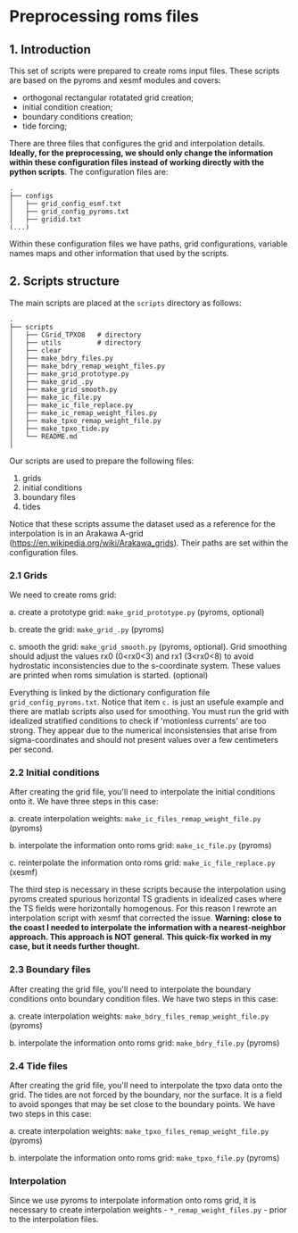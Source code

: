 # Preprocessing roms files

## 1. Introduction
This set of scripts were prepared to create roms input files. These scripts are based on the pyroms and xesmf modules and covers:
* orthogonal rectangular rotatated grid  creation;
* initial condition creation;
* boundary conditions creation;
* tide forcing;

There are three files that configures the grid and interpolation details. **Ideally, for the preprocessing, we should only change the information within these configuration files instead of working directly with the python scripts**. The configuration files are:

```
.
├── configs
│   ├── grid_config_esmf.txt
│   ├── grid_config_pyroms.txt
│   ├── gridid.txt
(...)
```

Within these configuration files we have paths, grid configurations, variable names maps and other information that used by the scripts.

## 2. Scripts structure

The main scripts are placed at the `scripts` directory as follows:

```
.
├── scripts
│   ├── CGrid_TPXO8   # directory
│   ├── utils         # directory
│   ├── clear
│   ├── make_bdry_files.py
│   ├── make_bdry_remap_weight_files.py
│   ├── make_grid_prototype.py
│   ├── make_grid_.py
│   ├── make_grid_smooth.py
│   ├── make_ic_file.py
│   ├── make_ic_file_replace.py
│   ├── make_ic_remap_weight_files.py
│   ├── make_tpxo_remap_weight_file.py
│   ├── make_tpxo_tide.py
│   └── README.md
│   
```

Our scripts are used to prepare the following files:

1. grids
2. initial conditions
3. boundary files
4. tides

Notice that these scripts assume the dataset used as a reference for the interpolation is in an Arakawa A-grid (https://en.wikipedia.org/wiki/Arakawa_grids). Their paths are set within the configuration files.

### **2.1 Grids**

We need to create roms grid:

a. create a prototype grid: `make_grid_prototype.py` (pyroms, optional)

b. create the grid: `make_grid_.py` (pyroms)

c. smooth the grid: `make_grid_smooth.py` (pyroms, optional).
Grid smoothing should adjust the values rx0 (0\<rx0\<3) and rx1 (3\<rx0\<8) to avoid hydrostatic inconsistencies due to the s-coordinate system. These values are printed when roms simulation is started. (optional) 

Everything is linked by the dictionary configuration file `grid_config_pyroms.txt`. Notice that item `c.` is just an usefule example and there are matlab scripts also used for smoothing. You must run the grid with idealized stratified conditions to check if 'motionless currents' are too strong. They appear due to the numerical inconsistensies that arise from sigma-coordinates and should not present values over a few centimeters per second.

### **2.2 Initial conditions**

After creating the grid file, you'll need to interpolate the initial conditions onto it. We have three steps in this case:
    
a. create interpolation weights: `make_ic_files_remap_weight_file.py` (pyroms)

b. interpolate the information onto roms grid: `make_ic_file.py` (pyroms)

c. reinterpolate the information onto roms grid: `make_ic_file_replace.py` (xesmf)

The third step is necessary in these scripts because the interpolation using pyroms created spurious horizontal TS gradients in idealized cases where the TS fields were  horizontally homogenous. For this reason I rewrote an interpolation script with xesmf that corrected the issue. **Warning: close to the coast I needed to interpolate the information with a nearest-neighbor approach. This approach is NOT general. This quick-fix worked in my case, but it needs further thought.** 

### **2.3 Boundary files**

After creating the grid file, you'll need to interpolate the boundary conditions onto boundary condition files. We have two steps in this case:

a. create interpolation weights: `make_bdry_files_remap_weight_file.py` (pyroms)

b. interpolate the information onto roms grid: `make_bdry_file.py` (pyroms)


### **2.4 Tide files**

After creating the grid file, you'll need to interpolate the tpxo data onto the grid. The tides are not forced by the boundary, nor the surface. It is a field to avoid sponges that may be set close to the boundary points. We have two steps in this case:

a. create interpolation weights: `make_tpxo_files_remap_weight_file.py` (pyroms)

b. interpolate the information onto roms grid: `make_tpxo_file.py` (pyroms)



### Interpolation

Since we use pyroms to interpolate information onto roms grid, it is necessary to create interpolation weights - `*_remap_weight_files.py` - prior to the interpolation files.



<!---
## Nesting procedure (not completed)

1 - Create coarse grid  CRS
2 - Create refined grid REC1 (coarse2fine_group.m part A matlab)
3 - Create refined grid SRC1 (make_grid_refine.py): this will be used as a source of information. REC1 domain must be contained in SRC1 domain, but doesn't need to be the same asa CRS
4 - Adjust bathymetries and masks to grids (REC1,2) (make_grid_refine*_interpolation.py)
5 - create remap files
6 - create initial conditions files
7 - reinterpolate initial condition files
8 - run the final part in c
9 - take the grid files and create the contact file (coarse2fine_group.m part B matlab)
10 - if you are nesting you need to adjust the bathymetry between the fields. it is possible to make the adjustment by adapting the script script_aux/adjust_bathy. Remeber, the contour lines must be overlapping on the boundaries, otherwise the model will generate weird gradients in the contact points
-->